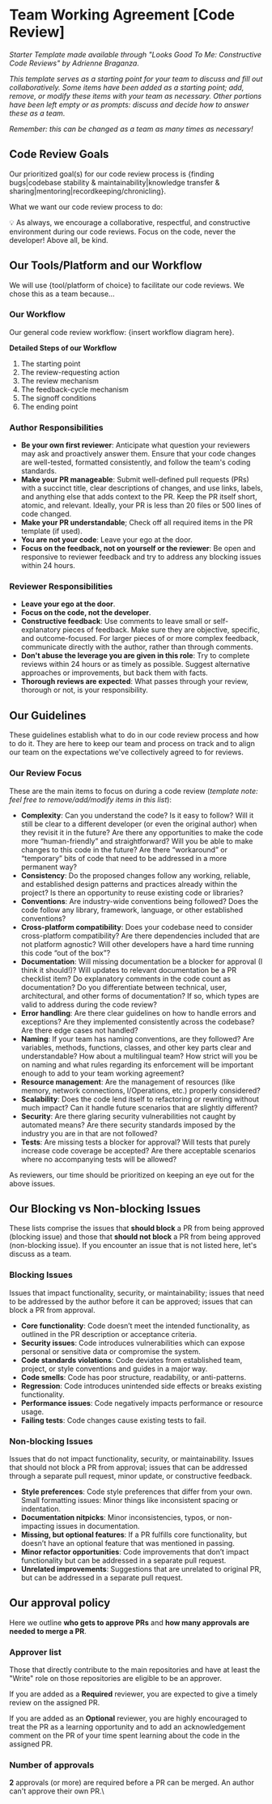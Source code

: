 # Team Working Agreement [Code Review]
_Starter Template made available through "Looks Good To Me: Constructive Code Reviews" by Adrienne Braganza_. 

_This template serves as a starting point for your team to discuss and fill out collaboratively. Some items have been added as a starting point; add, remove, or modify these items with your team as necessary. Other portions have been left empty or as prompts: discuss and decide how to answer these as a team._

_Remember: this can be changed as a team as many times as necessary!_

## Code Review Goals
Our prioritized goal(s) for our code review process is {finding bugs|codebase stability & maintainability|knowledge transfer & sharing|mentoring|recordkeeping/chronicling}.

What we want our code review process to do:

💡 As always, we encourage a collaborative, respectful, and constructive environment during our code reviews. Focus on the code, never the developer! Above all, be kind. 

## Our Tools/Platform and our Workflow
We will use {tool/platform of choice} to facilitate our code reviews. We chose this as a team because...

### Our Workflow
Our general code review workflow: {insert workflow diagram here}.

**Detailed Steps of our Workflow**
1. The starting point
2. The review-requesting action
3. The review mechanism
4. The feedback-cycle mechanism
5. The signoff conditions
6. The ending point

### Author Responsibilities
- **Be your own first reviewer**: Anticipate what question your reviewers may ask and proactively answer them. Ensure that your code changes are well-tested, formatted consistently, and follow the team's coding standards.
- **Make your PR manageable**: Submit well-defined pull requests (PRs) with a succinct title, clear descriptions of changes, and use links, labels, and anything else that adds context to the PR. Keep the PR itself short, atomic, and relevant. Ideally, your PR is less than 20 files or 500 lines of code changed.
- **Make your PR understandable**; Check off all required items in the PR template (if used).
- **You are not your code**: Leave your ego at the door.
- **Focus on the feedback, not on yourself or the reviewer**: Be open and responsive to reviewer feedback and try to address any blocking issues within 24 hours.

### Reviewer Responsibilities
- **Leave your ego at the door**.
- **Focus on the code, not the developer**.
- **Constructive feedback**: Use comments to leave small or self-explanatory pieces of feedback. Make sure they are objective, specific, and outcome-focused. For larger pieces of or more complex feedback, communicate directly with the author, rather than through comments.
- **Don't abuse the leverage you are given in this role**: Try to complete reviews within 24 hours or as timely as possible. Suggest alternative approaches or improvements, but back them with facts.
- **Thorough reviews are expected**: What passes through your review, thorough or not, is your responsibility.

## Our Guidelines
These guidelines establish what to do in our code review process and how to do it. They are here to keep our team and process on track and to align our team on the expectations we've collectively agreed to for reviews.

### Our Review Focus
These are the main items to focus on during a code review (_template note: feel free to remove/add/modify items in this list_):

- **Complexity**: Can you understand the code? Is it easy to follow? Will it still be clear to a different developer (or even the original author) when they revisit it in the future? Are there any opportunities to make the code more “human-friendly” and straightforward? Will you be able to make changes to this code in the future? Are there “workaround” or “temporary” bits of code that need to be addressed in a more permanent way?
- **Consistency**: Do the proposed changes follow any working, reliable, and established design patterns and practices already within the project? Is there an opportunity to reuse existing code or libraries?
- **Conventions**: Are industry-wide conventions being followed? Does the code follow any library, framework, language, or other established conventions?
- **Cross-platform compatibility**: Does your codebase need to consider cross-platform compatibility? Are there dependencies included that are not platform agnostic? Will other developers have a hard time running this code “out of the box”?
- **Documentation**: Will missing documentation be a blocker for approval (I think it should!)? Will updates to relevant documentation be a PR checklist item? Do explanatory comments in the code count as documentation? Do you differentiate between technical, user, architectural, and other forms of documentation? If so, which types are valid to address during the code review?
- **Error handling**: Are there clear guidelines on how to handle errors and exceptions? Are they implemented consistently across the codebase? Are there edge cases not handled?
- **Naming**: If your team has naming conventions, are they followed? Are variables, methods, functions, classes, and other key parts clear and understandable? How about a multilingual team? How strict will you be on naming and what rules regarding its enforcement will be important enough to add to your team working agreement?
- **Resource management**: Are the management of resources (like memory, network connections, I/Operations, etc.) properly considered?
- **Scalability**: Does the code lend itself to refactoring or rewriting without much impact? Can it handle future scenarios that are slightly different?
- **Security**: Are there glaring security vulnerabilities not caught by automated means? Are there security standards imposed by the industry you are in that are not followed?
- **Tests**: Are missing tests a blocker for approval? Will tests that purely increase code coverage be accepted? Are there acceptable scenarios where no accompanying tests will be allowed?

As reviewers, our time should be prioritized on keeping an eye out for the above issues.

## Our Blocking vs Non-blocking Issues
These lists comprise the issues that **should block** a PR from being approved (blocking issue) and those that **should not block** a PR from being approved (non-blocking issue). If you encounter an issue that is not listed here, let's discuss as a team.

### Blocking Issues
Issues that impact functionality, security, or maintainability; issues that need to be addressed by the author before it can be approved; issues that can block a PR from approval.

- **Core functionality**: Code doesn’t meet the intended functionality, as outlined in the PR description or acceptance criteria.
- **Security issues**: Code introduces vulnerabilities which can expose personal or sensitive data or compromise the system.
- **Code standards violations**: Code deviates from established team, project, or style conventions and guides in a major way.
- **Code smells**: Code has poor structure, readability, or anti-patterns.
- **Regression**: Code introduces unintended side effects or breaks existing functionality.
- **Performance issues**: Code negatively impacts performance or resource usage.
- **Failing tests**: Code changes cause existing tests to fail.

### Non-blocking Issues
Issues that do not impact functionality, security, or maintainability. Issues that should not block a PR from approval; issues that can be addressed through a separate pull request, minor update, or constructive feedback.

- **Style preferences**: Code style preferences that differ from your own.
Small formatting issues: Minor things like inconsistent spacing or indentation.
- **Documentation nitpicks**: Minor inconsistencies, typos, or non-impacting issues in documentation.
- **Missing, but optional features**: If a PR fulfills core functionality, but doesn’t have an optional feature that was mentioned in passing.
- **Minor refactor opportunities**: Code improvements that don’t impact functionality but can be addressed in a separate pull request.
- **Unrelated improvements**: Suggestions that are unrelated to original PR, but can be addressed in a separate pull request.

## Our approval policy
Here we outline **who gets to approve PRs** and **how many approvals are needed to merge a PR**.

### Approver list
Those that directly contribute to the main repositories and have at least the "Write" role on those repositories are eligible to be an approver.

If you are added as a **Required** reviewer, you are expected to give a timely review on the assigned PR. 

If you are added as an **Optional** reviewer, you are highly encouraged to treat the PR as a learning opportunity and to add an acknowledgement comment on the PR of your time spent learning about the code in the assigned PR. 

### Number of approvals
**2** approvals (or more) are required before a PR can be merged. An author can't approve their own PR.\

